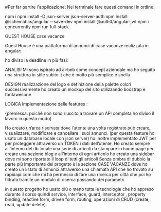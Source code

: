 #Per far partire l'applicazione: Nel terminale fare questi comandi in ordine:

npm i
npm install -D json-server json-server-auth
npm install @schematics/angular --save-dev
npm install @auth0/angular-jwt
npm i concurrently
npm run full-stack


GUEST HOUSE case vacanze

Guest House è una piattaforma di annunci di case vacanze realizzata in angular:

ho diviso la deadline in più fasi:

ANALISI
Mi sono ispirato ad airbnb come concept aziendale ma ho seguito una struttura in stile subito.it che è molto più semplice e snella

DESIGN
realizzazione del logo e definizione della palette colori
successivamente ho creato un mockup del sito utilizzando boostrap e fontawesone 

LOGICA
Implementazione delle features :

{premessa: poiché non sono riuscito a trovare un API completa ho diviso il lavoro in questo modo}

Ho creato un’area riservata dove l’utente una volta registrato può creare, visualizzare, modificare e cancellare i suoi annunci.
(per questa feature ho usato un database locale con json server) ho inoltre implementato JWT per per proteggere attraverso un TOKEN i dati dell’utente.
Ho creato sempre all’interno del db locale una serie di articoli da stampare in home page per creare una sezione blog e all’interno di ogni articolo ho creato una sidebar dove mi sono riportato il loop di tutti gli articoli
Senza ombra di dubbio la parte più importante del progetto è la sezione CASE VACANZE dove ho creato un listato di annunci attraverso una chiamata API che ho trovato su rapidapi.com che mi ha permesso di fare una ricerca per città che poi ho filtrato tramite un modulo di ricerca passando dei parametri 

in questo progetto ho usato più o meno tutte le tecnologie che ho appreso durante il corso quindi service, interface, guard, interceptor , property binding, reactive form, driven form, routing, operazioni di CRUD (create, read, update delete).
